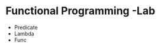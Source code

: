 <h1>Functional Programming -Lab</h1>
<ul>
  <li>Predicate</li> 
  <li>Lambda</li>
  <li>Func</li>
</ul>
